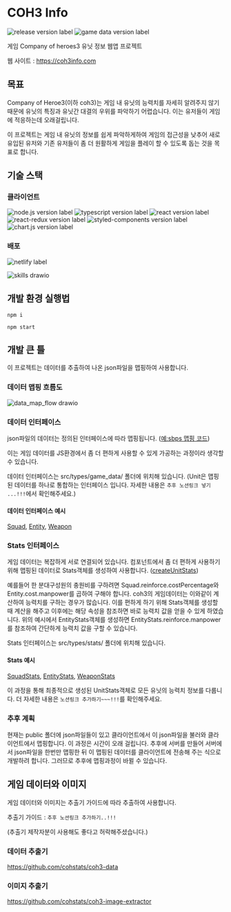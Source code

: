 # COH3 Info

![release version label](https://img.shields.io/static/v1?label=release&message=v0.1.1&color=blue&style=flat-square)
![game data version label](https://img.shields.io/static/v1?label=game_data&message=v1.1.4&color=green&style=flat-square)

게임 Company of heroes3 유닛 정보 웹앱 프로젝트

웹 사이트 : https://coh3info.com


## 목표

Company of Heroe3(이하 coh3)는 게임 내 유닛의 능력치를 자세히 알려주지 않기 때문에 유닛의 특징과 유닛간 대결의 우위를 파악하기 어렵습니다. 이는 유저들이 게임에 적응하는데 오래걸립니다.

이 프로젝트는 게임 내 유닛의 정보를 쉽게 파악하게하여 게임의 접근성을 낮추어 새로 유입된 유저와 기존 유저들이 좀 더 원활하게 게임을 플레이 할 수 있도록 돕는 것을 목표로 합니다.
 
 ## 기술 스택
 ### 클라이언트
 
 ![node.js version label](https://img.shields.io/static/v1?label=node.js&message=v18.15.0&color=43853d&style=flat-square)
 ![typescript version label](https://img.shields.io/static/v1?label=typescript&message=v4.9.5&color=3178c6&style=flat-square)
 ![react version label](https://img.shields.io/static/v1?label=react&message=v18.2.0&color=61dafb&style=flat-square)
 ![react-redux version label](https://img.shields.io/static/v1?label=react-redux&message=v8.0.5&color=764abc&style=flat-square)
 ![styled-components version label](https://img.shields.io/static/v1?label=styled-components&message=v5.3.9&color=db7093&style=flat-square)
 ![chart.js version label](https://img.shields.io/static/v1?label=chart.js&message=v4.2.1&color=FF6384&style=flat-square)
 
 ### 배포
 
![netlify label](https://img.shields.io/static/v1?label=&message=netlify&color=555555&style=flat-square)
 
 ![skills drawio](https://user-images.githubusercontent.com/78804014/233882218-dcf9c63b-2d65-4a20-934b-98812d1dafcd.png)
 
 ## 개발 환경 실행법
 ```
 npm i
 ```
 ```
 npm start
 ```
 
 ## 개발 큰 틀
 이 프로젝트는 데이터를 추출하여 나온 json파일을 맵핑하여 사용합니다. 
 
 ### 데이터 맵핑 흐름도
![data_map_flow drawio](https://user-images.githubusercontent.com/78804014/233899523-ecb9c97f-ac9b-4e2e-996f-07257d978cd6.png)
 
 ### 데이터 인터페이스
 json파일의 데이터는 정의된 인터페이스에 따라 맵핑됩니다.
 ([예:sbps 맵핑 코드](https://github.com/coh3-info/coh3-info/blob/010b86d8737325fb2dbc1c5537a16fdf917f77a9/src/util/game_data/mapper/sbps/index.ts#L10))
 
 이는 게임 데이터를 JS환경에서 좀 더 편하게 사용할 수 있게 가공하는 과정이라 생각할 수 있습니다.
 
 데이터 인터페이스는 src/types/game_data/ 폴더에 위치해 있습니다. (Unit은 맵핑된 데이터를 하나로 통합하는 인터페이스 입니다. 자세한 내용은 `추후 노션링크 넣기 ...!!!`에서 확인해주세요.)
 
 
 #### 데이터 인터페이스 예시
 [Squad](https://github.com/coh3-info/coh3-info/blob/75e83910fc1debe1267ad73aaec6d6bd720a98c7/src/types/game_data/squad.d.ts#L10),
 [Entity](https://github.com/coh3-info/coh3-info/blob/010b86d8737325fb2dbc1c5537a16fdf917f77a9/src/types/game_data/entity.d.ts#L13),
 [Weapon](https://github.com/coh3-info/coh3-info/blob/010b86d8737325fb2dbc1c5537a16fdf917f77a9/src/types/game_data/weapon.d.ts#L30)
 
 ### Stats 인터페이스
 게임 데이터는 복잡하게 서로 연결되어 있습니다. 컴포넌트에서 좀 더 편하게 사용하기 위해 맵핑된 데이터로 Stats객체를 생성하여 사용합니다.
  ([createUnitStats](https://github.com/coh3-info/coh3-info/blob/010b86d8737325fb2dbc1c5537a16fdf917f77a9/src/util/stats/unitStats.ts#L7))
  
  예를들어 한 분대구성원의 충원비를 구하려면 Squad.reinforce.costPercentage와 Entity.cost.manpower를 곱하여 구해야 합니다. coh3의 게임데이터는 이와같이 계산하여 능력치를 구하는 경우가 많습니다. 이를 편하게 하기 위해 Stats객체를 생성할 때 계산을 해주고 이후에는 해당 속성을 참조하면 바로 능력치 값을 얻을 수 있게 하였습니다. 위의 예시에서 EntityStats객체를 생성하면 EntityStats.reinforce.manpower를 참조하여 간단하게 능력치 값을 구할 수 있습니다.
 
 Stats 인터페이스는 src/types/stats/ 폴더에 위치해 있습니다.
 
 #### Stats 예시
 
 [SquadStats](https://github.com/coh3-info/coh3-info/blob/010b86d8737325fb2dbc1c5537a16fdf917f77a9/src/types/stats/squadStats.d.ts#L3),
 [EntityStats](https://github.com/coh3-info/coh3-info/blob/010b86d8737325fb2dbc1c5537a16fdf917f77a9/src/types/stats/entityStats.d.ts#L3),
 [WeaponStats](https://github.com/coh3-info/coh3-info/blob/010b86d8737325fb2dbc1c5537a16fdf917f77a9/src/types/stats/weaponStats.d.ts#L14)
 

이 과정을 통해 최종적으로 생성된 UnitStats객체로 모든 유닛의 능력치 정보를 다룹니다. 더 자세한 내용은 `노션링크 추가하기~~~!!!`를 확인해주세요.

### 추후 계획
현재는 public 폴더에 json파일들이 있고 클라이언트에서 이 json파일을 불러와 클라이언트에서 맵핑합니다. 이 과정은 시간이 오래 걸립니다. 추후에 서버를 만들어 서버에서 json파일을 한번만 맵핑한 뒤 이 맵핑된 데이터를 클라이언트에 전송해 주는 식으로 개발하려 합니다. 그러므로 추후에 맵핑과정이 바뀔 수 있습니다.

 ## 게임 데이터와 이미지
 게임 데이터와 이미지는 추출기 가이드에 따라 추출하여 사용합니다.
 
 추출기 가이드 : `추후 노션링크 추가하기..!!!`

 
 (추출기 제작자분이 사용해도 좋다고 허락해주셨습니다.)
 ### 데이터 추출기
 https://github.com/cohstats/coh3-data
 
 ### 이미지 추출기
 https://github.com/cohstats/coh3-image-extractor
 
 
